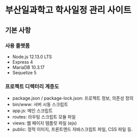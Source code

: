 # 부산일과학고 학사일정 관리 사이트

## 기본 사항

### 사용 플랫폼
- Node.js 12.13.0 LTS
- Express 4
- MariaDB 10.3.17
- Sequelize 5

### 프로젝트 디렉터리 계층도
- package.json / package-lock.json: 프로젝트 정보, 의존성 정의
- bin/www: 서버 시동 스크립트
- app.js: 메인 스크립트
- routes: 라우팅 스크립트 모듈 파일
- views: 웹 페이지 템플릿 파일 (ejs)
- public: 정적 이미지, 프론트엔드 자바스크립트 파일, CSS 파일 등.
